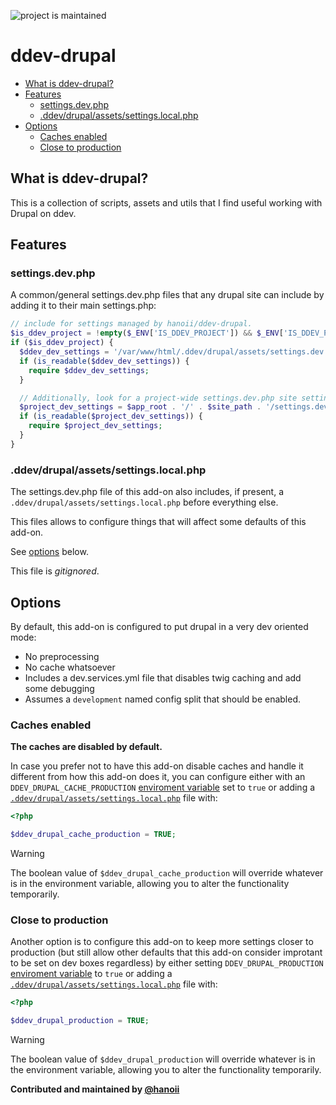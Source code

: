 <!-- [![tests](https://github.com/hanoii/ddev-drupal/actions/workflows/tests.yml/badge.svg)](https://github.com/hanoii/ddev-drupal/actions/workflows/tests.yml) -->

![project is maintained](https://img.shields.io/maintenance/yes/2024.svg)

# ddev-drupal

<!-- toc -->

- [What is ddev-drupal?](#what-is-ddev-drupal)
- [Features](#features)
  * [settings.dev.php](#settingsdevphp)
  * [.ddev/drupal/assets/settings.local.php](#ddevdrupalassetssettingslocalphp)
- [Options](#options)
  * [Caches enabled](#caches-enabled)
  * [Close to production](#close-to-production)

<!-- tocstop -->

## What is ddev-drupal?

This is a collection of scripts, assets and utils that I find useful working
with Drupal on ddev.

## Features

### settings.dev.php

A common/general settings.dev.php files that any drupal site can include by
adding it to their main settings.php:

```php
// include for settings managed by hanoii/ddev-drupal.
$is_ddev_project = !empty($_ENV['IS_DDEV_PROJECT']) && $_ENV['IS_DDEV_PROJECT'] == "true";
if ($is_ddev_project) {
  $ddev_dev_settings = '/var/www/html/.ddev/drupal/assets/settings.dev.php';
  if (is_readable($ddev_dev_settings)) {
    require $ddev_dev_settings;
  }

  // Additionally, look for a project-wide settings.dev.php site settings directory.
  $project_dev_settings = $app_root . '/' . $site_path . '/settings.dev.php';
  if (is_readable($project_dev_settings)) {
    require $project_dev_settings;
  }
}
```

### .ddev/drupal/assets/settings.local.php

The settings.dev.php file of this add-on also includes, if present, a
`.ddev/drupal/assets/settings.local.php` before everything else.

This files allows to configure things that will affect some defaults of this
add-on.

See [options](#options) below.

This file is _gitignored_.

## Options

By default, this add-on is configured to put drupal in a very dev oriented mode:

- No preprocessing
- No cache whatsoever
- Includes a dev.services.yml file that disables twig caching and add some
  debugging
- Assumes a `development` named config split that should be enabled.

### Caches enabled

**The caches are disabled by default.**

In case you prefer not to have this add-on disable caches and handle it
different from how this add-on does it, you can configure either with an
`DDEV_DRUPAL_CACHE_PRODUCTION` [enviroment variable][ddev-envvars] set to `true`
or adding a
[`.ddev/drupal/assets/settings.local.php`](#ddevdrupalassetssettingslocalphp)
file with:

```php
<?php

$ddev_drupal_cache_production = TRUE;
```

<!-- prettier-ignore -->
> [!WARNING]
> The boolean value of `$ddev_drupal_cache_production` will override whatever is
> in the environment variable, allowing you to alter the functionality
> temporarily.

### Close to production

Another option is to configure this add-on to keep more settings closer to
production (but still allow other defaults that this add-on consider improtant
to be set on dev boxes regardless) by either setting `DDEV_DRUPAL_PRODUCTION`
[enviroment variable][ddev-envvars] to `true` or adding a
[`.ddev/drupal/assets/settings.local.php`](#ddevdrupalassetssettingslocalphp)
file with:

[ddev-envvars]:
  https://ddev.readthedocs.io/en/stable/users/extend/customization-extendibility/#environment-variables-for-containers-and-services

```php
<?php

$ddev_drupal_production = TRUE;
```

<!-- prettier-ignore -->
> [!WARNING]
> The boolean value of `$ddev_drupal_production` will override whatever is in
> the environment variable, allowing you to alter the functionality temporarily.

**Contributed and maintained by [@hanoii](https://github.com/hanoii)**
